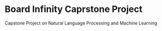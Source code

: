 # Board Infinity Caprstone Project
 Capstone Project on Natural Language Processing and Machine Learning
